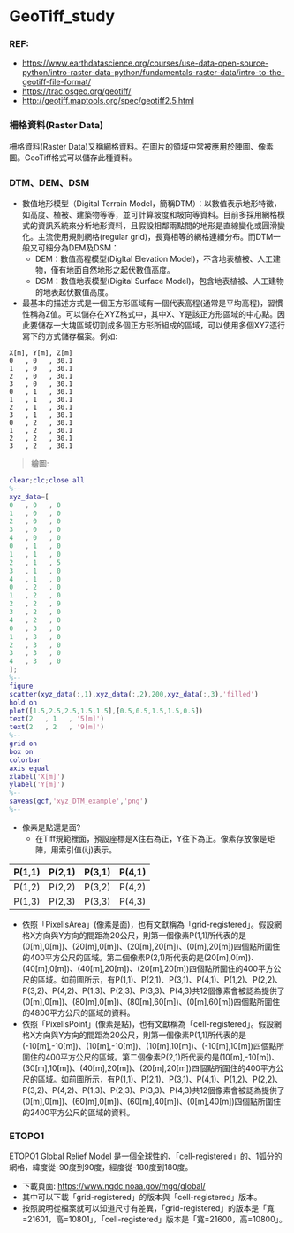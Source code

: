 # GeoTiff_study

### REF:
+ https://www.earthdatascience.org/courses/use-data-open-source-python/intro-raster-data-python/fundamentals-raster-data/intro-to-the-geotiff-file-format/
+ https://trac.osgeo.org/geotiff/
+ http://geotiff.maptools.org/spec/geotiff2.5.html


### 柵格資料(Raster Data)
柵格資料(Raster Data)又稱網格資料。在圖片的領域中常被應用於陣圖、像素圖。GeoTiff格式可以儲存此種資料。

### DTM、DEM、DSM
+ 數值地形模型（Digital Terrain Model，簡稱DTM）：以數值表示地形特徵，如高度、植被、建築物等等，並可計算坡度和坡向等資料。目前多採用網格模式的資訊系統來分析地形資料，且假設相鄰兩點間的地形是直線變化或圓滑變化。主流使用規則網格(regular grid)，長寬相等的網格連續分布。而DTM一般又可細分為DEM及DSM：
  + DEM：數值高程模型(Digltal Elevation Model)，不含地表植被、人工建物，僅有地面自然地形之起伏數值高度。
  + DSM：數值地表模型(Digital Surface Model)，包含地表植被、人工建物的地表起伏數值高度。
+ 最基本的描述方式是一個正方形區域有一個代表高程(通常是平均高程)，習慣性稱為Z值。可以儲存在XYZ格式中，其中X、Y是該正方形區域的中心點。因此要儲存一大塊區域切割成多個正方形所組成的區域，可以使用多個XYZ逐行寫下的方式儲存檔案。例如:

```
X[m], Y[m], Z[m]
0   , 0   , 30.1
1   , 0   , 30.1
2   , 0   , 30.1
3   , 0   , 30.1
0   , 1   , 30.1
1   , 1   , 30.1
2   , 1   , 30.1
3   , 1   , 30.1
0   , 2   , 30.1
1   , 2   , 30.1
2   , 2   , 30.1
3   , 2   , 30.1
```
> 繪圖:

```matlab
clear;clc;close all
%--
xyz_data=[
0   , 0   , 0
1   , 0   , 0
2   , 0   , 0
3   , 0   , 0
4   , 0   , 0
0   , 1   , 0
1   , 1   , 0
2   , 1   , 5
3   , 1   , 0
4   , 1   , 0
0   , 2   , 0
1   , 2   , 0
2   , 2   , 9
3   , 2   , 0
4   , 2   , 0
0   , 3   , 0
1   , 3   , 0
2   , 3   , 0
3   , 3   , 0
4   , 3   , 0
];
%--
figure
scatter(xyz_data(:,1),xyz_data(:,2),200,xyz_data(:,3),'filled')
hold on
plot([1.5,2.5,2.5,1.5,1.5],[0.5,0.5,1.5,1.5,0.5])
text(2   , 1   , '5[m]')
text(2   , 2   , '9[m]')
%--
grid on
box on
colorbar
axis equal
xlabel('X[m]')
ylabel('Y[m]')
%--
saveas(gcf,'xyz_DTM_example','png')
%--
```


+ 像素是點還是面?
  + 在Tiff規範裡面，預設座標是X往右為正，Y往下為正。像素存放像是矩陣，用索引值(i,j)表示。

|P(1,1)  |P(2,1)  |P(3,1)  |P(4,1)  |
|--------|--------|--------|--------|
|P(1,2)  |P(2,2)  |P(3,2)  |P(4,2)  |
|P(1,3)  |P(2,3)  |P(3,3)  |P(4,3)  |

  + 依照「PixelIsArea」(像素是面)，也有文獻稱為「grid-registered」。假設網格X方向與Y方向的間距為20公尺，則第一個像素P(1,1)所代表的是(0[m],0[m])、(20[m],0[m])、(20[m],20[m])、(0[m],20[m])四個點所圍住的400平方公尺的區域。第二個像素P(2,1)所代表的是(20[m],0[m])、(40[m],0[m])、(40[m],20[m])、(20[m],20[m])四個點所圍住的400平方公尺的區域。如前圖所示，有P(1,1)、P(2,1)、P(3,1)、P(4,1)、P(1,2)、P(2,2)、P(3,2)、P(4,2)、P(1,3)、P(2,3)、P(3,3)、P(4,3)共12個像素會被認為提供了(0[m],0[m])、(80[m],0[m])、(80[m],60[m])、(0[m],60[m])四個點所圍住的4800平方公尺的區域的資料。
  + 依照「PixelIsPoint」(像素是點)，也有文獻稱為「cell-registered」。假設網格X方向與Y方向的間距為20公尺，則第一個像素P(1,1)所代表的是(-10[m],-10[m])、(10[m],-10[m])、(10[m],10[m])、(-10[m],10[m])四個點所圍住的400平方公尺的區域。第二個像素P(2,1)所代表的是(10[m],-10[m])、(30[m],10[m])、(40[m],20[m])、(20[m],20[m])四個點所圍住的400平方公尺的區域。如前圖所示，有P(1,1)、P(2,1)、P(3,1)、P(4,1)、P(1,2)、P(2,2)、P(3,2)、P(4,2)、P(1,3)、P(2,3)、P(3,3)、P(4,3)共12個像素會被認為提供了(0[m],0[m])、(60[m],0[m])、(60[m],40[m])、(0[m],40[m])四個點所圍住的2400平方公尺的區域的資料。

### ETOPO1
ETOPO1 Global Relief Model 是一個全球性的、「cell-registered」的、1弧分的網格，緯度從-90度到90度，經度從-180度到180度。
  + 下載頁面: https://www.ngdc.noaa.gov/mgg/global/
  + 其中可以下載「grid-registered」的版本與「cell-registered」版本。
  + 按照說明從檔案就可以知道尺寸有差異，「grid-registered」的版本是「寬=21601，高=10801」，「cell-registered」版本是「寬=21600，高=10800」。
